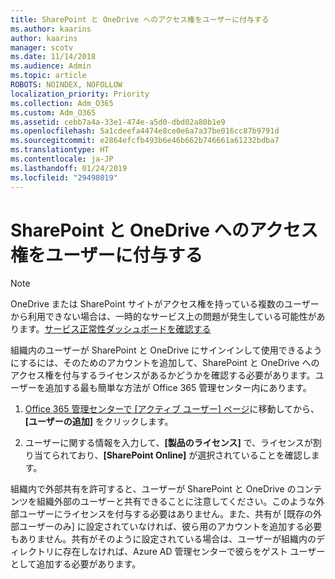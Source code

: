 ```yaml
---
title: SharePoint と OneDrive へのアクセス権をユーザーに付与する
ms.author: kaarins
author: kaarins
manager: scotv
ms.date: 11/14/2018
ms.audience: Admin
ms.topic: article
ROBOTS: NOINDEX, NOFOLLOW
localization_priority: Priority
ms.collection: Adm_O365
ms.custom: Adm_O365
ms.assetid: cebb7a4a-33e1-474e-a5d0-dbd02a80b1e9
ms.openlocfilehash: 5a1cdeefa4474e8ce0e6a7a37be016cc87b9791d
ms.sourcegitcommit: e2864efcfb493b6e46b662b746661a61232bdba7
ms.translationtype: HT
ms.contentlocale: ja-JP
ms.lasthandoff: 01/24/2019
ms.locfileid: "29498019"
---
```

# <a name="give-users-access-to-sharepoint-and-onedrive"></a>SharePoint と OneDrive へのアクセス権をユーザーに付与する

> [!NOTE]
> OneDrive または SharePoint サイトがアクセス権を持っている複数のユーザーから利用できない場合は、一時的なサービス上の問題が発生している可能性があります。[サービス正常性ダッシュボードを確認する](https://portal.office.com/adminportal/home#/servicehealth)
  
組織内のユーザーが SharePoint と OneDrive にサインインして使用できるようにするには、そのためのアカウントを追加して、SharePoint と OneDrive へのアクセス権を付与するライセンスがあるかどうかを確認する必要があります。ユーザーを追加する最も簡単な方法が Office 365 管理センター内にあります。
  
1. [Office 365 管理センターで [アクティブ ユーザー] ページ](https://portal.office.com/adminportal/home#/users)に移動してから、**[ユーザーの追加]** をクリックします。
    
2. ユーザーに関する情報を入力して、**[製品のライセンス]** で、ライセンスが割り当てられており、**[SharePoint Online]** が選択されていることを確認します。 
    
組織内で外部共有を許可すると、ユーザーが SharePoint と OneDrive のコンテンツを組織外部のユーザーと共有できることに注意してください。このような外部ユーザーにライセンスを付与する必要はありません。また、共有が [既存の外部ユーザーのみ] に設定されていなければ、彼ら用のアカウントを追加する必要もありません。共有がそのように設定されている場合は、ユーザーが組織内のディレクトリに存在しなければ、Azure AD 管理センターで彼らをゲスト ユーザーとして追加する必要があります。
  

